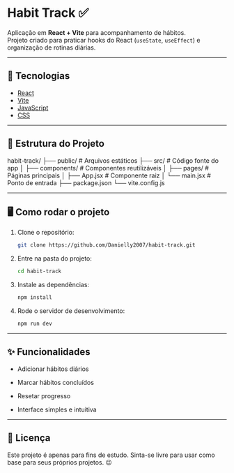 # Habit Track ✅

Aplicação em **React + Vite** para acompanhamento de hábitos.  
Projeto criado para praticar hooks do React (`useState`, `useEffect`) e organização de rotinas diárias.

---

## 🚀 Tecnologias
- [React](https://react.dev/)
- [Vite](https://vitejs.dev/)
- [JavaScript](https://developer.mozilla.org/pt-BR/docs/Web/JavaScript)
- [CSS](https://developer.mozilla.org/pt-BR/docs/Web/CSS)

---

## 📂 Estrutura do Projeto

habit-track/
├── public/ # Arquivos estáticos
├── src/ # Código fonte do app
│ ├── components/ # Componentes reutilizáveis
│ ├── pages/ # Páginas principais
│ ├── App.jsx # Componente raiz
│ └── main.jsx # Ponto de entrada
├── package.json
└── vite.config.js

---

## 🖥️ Como rodar o projeto

1. Clone o repositório:
   ```bash
   git clone https://github.com/Danielly2007/habit-track.git
   
2. Entre na pasta do projeto:
   ```bash
   cd habit-track
   
3. Instale as dependências:
   ```bash
   npm install

4. Rode o servidor de desenvolvimento:
   ```bash
   npm run dev
   
---

## ✨ Funcionalidades

- Adicionar hábitos diários

- Marcar hábitos concluídos

- Resetar progresso

- Interface simples e intuitiva

---

## 📄 Licença

Este projeto é apenas para fins de estudo.
Sinta-se livre para usar como base para seus próprios projetos. 😉


